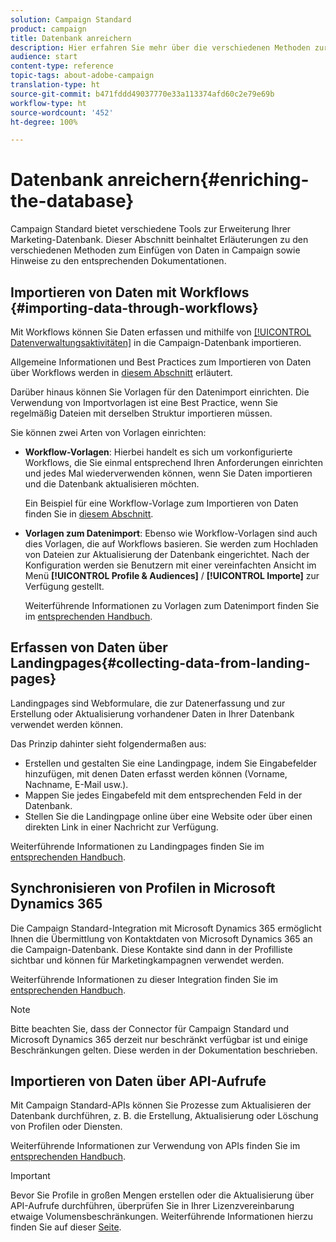 ```yaml
---
solution: Campaign Standard
product: campaign
title: Datenbank anreichern
description: Hier erfahren Sie mehr über die verschiedenen Methoden zur Anreicherung der Datenbank.
audience: start
content-type: reference
topic-tags: about-adobe-campaign
translation-type: ht
source-git-commit: b471fddd49037770e33a113374afd60c2e79e69b
workflow-type: ht
source-wordcount: '452'
ht-degree: 100%

---
```



# Datenbank anreichern{#enriching-the-database}

Campaign Standard bietet verschiedene Tools zur Erweiterung Ihrer Marketing-Datenbank. Dieser Abschnitt beinhaltet Erläuterungen zu den verschiedenen Methoden zum Einfügen von Daten in Campaign sowie Hinweise zu den entsprechenden Dokumentationen.

## Importieren von Daten mit Workflows {#importing-data-through-workflows}

Mit Workflows können Sie Daten erfassen und mithilfe von [[!UICONTROL Datenverwaltungsaktivitäten]](../../automating/using/about-data-management-activities.md) in die Campaign-Datenbank importieren.

Allgemeine Informationen und Best Practices zum Importieren von Daten über Workflows werden in [diesem Abschnitt](../../automating/using/about-data-import-and-export.md) erläutert.

Darüber hinaus können Sie Vorlagen für den Datenimport einrichten. Die Verwendung von Importvorlagen ist eine Best Practice, wenn Sie regelmäßig Dateien mit derselben Struktur importieren müssen.

Sie können zwei Arten von Vorlagen einrichten:

* **Workflow-Vorlagen**: Hierbei handelt es sich um vorkonfigurierte Workflows, die Sie einmal entsprechend Ihren Anforderungen einrichten und jedes Mal wiederverwenden können, wenn Sie Daten importieren und die Datenbank aktualisieren möchten.

   Ein Beispiel für eine Workflow-Vorlage zum Importieren von Daten finden Sie in [diesem Abschnitt](../../automating/using/creating-import-workflow-templates.md).

* **Vorlagen zum Datenimport**: Ebenso wie Workflow-Vorlagen sind auch dies Vorlagen, die auf Workflows basieren. Sie werden zum Hochladen von Dateien zur Aktualisierung der Datenbank eingerichtet. Nach der Konfiguration werden sie Benutzern mit einer vereinfachten Ansicht im Menü **[!UICONTROL Profile &amp; Audiences]** / **[!UICONTROL Importe]** zur Verfügung gestellt.

   Weiterführende Informationen zu Vorlagen zum Datenimport finden Sie im [entsprechenden Handbuch](../../automating/using/importing-data-with-import-templates.md).

## Erfassen von Daten über Landingpages{#collecting-data-from-landing-pages}

Landingpages sind Webformulare, die zur Datenerfassung und zur Erstellung oder Aktualisierung vorhandener Daten in Ihrer Datenbank verwendet werden können.

Das Prinzip dahinter sieht folgendermaßen aus:

* Erstellen und gestalten Sie eine Landingpage, indem Sie Eingabefelder hinzufügen, mit denen Daten erfasst werden können (Vorname, Nachname, E-Mail usw.).
* Mappen Sie jedes Eingabefeld mit dem entsprechenden Feld in der Datenbank.
* Stellen Sie die Landingpage online über eine Website oder über einen direkten Link in einer Nachricht zur Verfügung.

Weiterführende Informationen zu Landingpages finden Sie im [entsprechenden Handbuch](../../channels/using/getting-started-with-landing-pages.md).

## Synchronisieren von Profilen in Microsoft Dynamics 365

Die Campaign Standard-Integration mit Microsoft Dynamics 365 ermöglicht Ihnen die Übermittlung von Kontaktdaten von Microsoft Dynamics 365 an die Campaign-Datenbank.
Diese Kontakte sind dann in der Profilliste sichtbar und können für Marketingkampagnen verwendet werden.

Weiterführende Informationen zu dieser Integration finden Sie im [entsprechenden Handbuch](../../integrating/using/d365-acs-get-started.md).

>[!NOTE]
>
>Bitte beachten Sie, dass der Connector für Campaign Standard und Microsoft Dynamics 365 derzeit nur beschränkt verfügbar ist und einige Beschränkungen gelten. Diese werden in der Dokumentation beschrieben.

## Importieren von Daten über API-Aufrufe

Mit Campaign Standard-APIs können Sie Prozesse zum Aktualisieren der Datenbank durchführen, z. B. die Erstellung, Aktualisierung oder Löschung von Profilen oder Diensten.

Weiterführende Informationen zur Verwendung von APIs finden Sie im [entsprechenden Handbuch](../../api/using/get-started-apis.md).

>[!IMPORTANT]
>
>Bevor Sie Profile in großen Mengen erstellen oder die Aktualisierung über API-Aufrufe durchführen, überprüfen Sie in Ihrer Lizenzvereinbarung etwaige Volumensbeschränkungen. Weiterführende Informationen hierzu finden Sie auf dieser [Seite](https://helpx.adobe.com/de/legal/product-descriptions/campaign-standard.html#ITInfrastructureResourcesbyActiveProfilesTiers).
